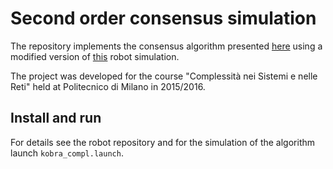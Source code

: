 # Second order consensus simulation
The repository implements the consensus algorithm presented [here]() using a modified version of [this]() robot simulation.

The project was developed for the course "Complessità nei Sistemi e nelle Reti" held at Politecnico di Milano in 2015/2016.

## Install and run
For details see the robot repository and for the simulation of the algorithm launch `kobra_compl.launch`.
